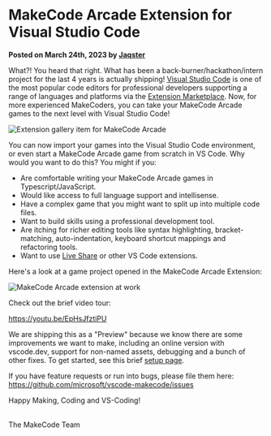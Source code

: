# MakeCode Arcade Extension for Visual Studio Code

**Posted on March 24th, 2023 by [Jaqster](https://github.com/jaqster)**

What?! You heard that right. What has been a back-burner/hackathon/intern project for the last 4 years is actually shipping! [Visual Studio Code](https://code.visualstudio.com) is one of the most popular code editors for professional developers supporting a range of languages and platforms via the [Extension Marketplace](https://code.visualstudio.com/docs/editor/extension-marketplace). Now, for more experienced MakeCoders, you can take your MakeCode Arcade games to the next level with Visual Studio Code!

![Extension gallery item for MakeCode Arcade](/static/blog/arcade/vscode-extension/extension-header.png)

You can now import your games into the Visual Studio Code environment, or even start a MakeCode Arcade game from scratch in VS Code. Why would you want to do this? You might if you:

* Are comfortable writing your MakeCode Arcade games in Typescript/JavaScript.
* Would like access to full language support and intellisense.
* Have a complex game that you might want to split up into multiple code files.
* Want to build skills using a professional development tool.
* Are itching for richer editing tools like syntax highlighting, bracket-matching, auto-indentation, keyboard shortcut mappings and refactoring tools.
* Want to use [Live Share](https://visualstudio.microsoft.com/services/live-share) or other VS Code extensions.

Here's a look at a game project opened in the MakeCode Arcade Extension:

![MakeCode Arcade extension at work](/static/blog/arcade/vscode-extension/extension.png)

Check out the brief video tour:

https://youtu.be/EpHsJfztiPU

We are shipping this as a "Preview" because we know there are some improvements we want to make, including an online version with vscode.dev, support for non-named assets, debugging and a bunch of other fixes. To get started, see this brief [setup page](https://arcade.makecode.com/vscode).

If you have feature requests or run into bugs, please file them here: https://github.com/microsoft/vscode-makecode/issues

Happy Making, Coding and VS-Coding!

<br/>The MakeCode Team

